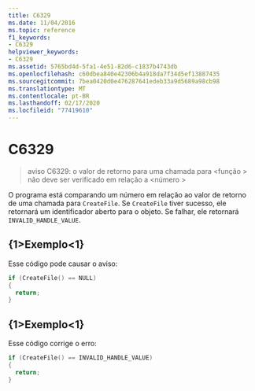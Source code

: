 ```yaml
---
title: C6329
ms.date: 11/04/2016
ms.topic: reference
f1_keywords:
- C6329
helpviewer_keywords:
- C6329
ms.assetid: 5765bd4d-5fa1-4e51-82d6-c1837b4743db
ms.openlocfilehash: c60dbea840e42306b4a918da7f34d5ef13887435
ms.sourcegitcommit: 7bea0420d0e476287641edeb33a9d5689a98cb98
ms.translationtype: MT
ms.contentlocale: pt-BR
ms.lasthandoff: 02/17/2020
ms.locfileid: "77419610"
---
```

# <a name="c6329"></a>C6329

> aviso C6329: o valor de retorno para uma chamada para \<função > não deve ser verificado em relação a \<número >

O programa está comparando um número em relação ao valor de retorno de uma chamada para `CreateFile`. Se `CreateFile` tiver sucesso, ele retornará um identificador aberto para o objeto. Se falhar, ele retornará `INVALID_HANDLE_VALUE`.

## <a name="example"></a>{1&gt;Exemplo&lt;1}

Esse código pode causar o aviso:

```cpp
if (CreateFile() == NULL)
{
  return;
}
```

## <a name="example"></a>{1&gt;Exemplo&lt;1}

Esse código corrige o erro:

```cpp
if (CreateFile() == INVALID_HANDLE_VALUE)
{
  return;
}
```
